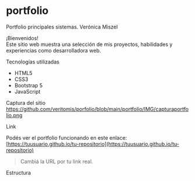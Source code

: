 # portfolio
Portfolio principales sistemas.
Verónica Miszel

¡Bienvenidos!  
Este sitio web muestra una selección de mis proyectos, habilidades y experiencias como desarrolladora web.

Tecnologías utilizadas

- HTML5
- CSS3
- Bootstrap 5
- JavaScript

Captura del sitio
https://github.com/veritomis/porfolio/blob/main/portfolio/IMG/capturaportfolio.png




 

Link

Podés ver el portfolio funcionando en este enlace:  
[https://tuusuario.github.io/tu-repositorio](https://tuusuario.github.io/tu-repositorio)

> Cambiá la URL por tu link real.

Estructura


